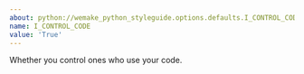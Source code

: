 ```yaml
---
about: python://wemake_python_styleguide.options.defaults.I_CONTROL_CODE
name: I_CONTROL_CODE
value: 'True'
---
```


Whether you control ones who use your code.
